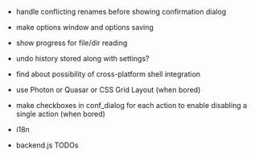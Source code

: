 * handle conflicting renames before showing confirmation dialog
* make options window and options saving
* show progress for file/dir reading
* undo history stored along with settings?
* find about possibility of cross-platform shell integration
* use Photon or Quasar or CSS Grid Layout (when bored)
* make checkboxes in conf_dialog for each action to enable disabling a single action (when bored)
* i18n

* backend.js TODOs